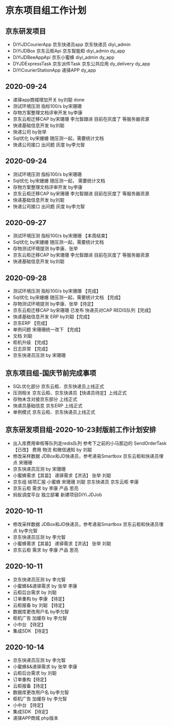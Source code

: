 # 京东项目组工作计划

## 京东研发项目
- DiYiJDCourierApp 京东快递员app 京东快递员 diyi_admin
- DiYiJDBox 京东云柜Api 京东智能柜 diyi_admin dy_app
- DiYiJDBeeAppApi 京东小蜜蜂 diyi_admin dy_app
- DYJDExpressTask 京东派件Task 京东公共应用 dy_delivery dy_app
- DiYiCourierStationApp 递驿APP dy_app

## 2020-09-24
- 递驿app商城增加开关 by刘聪  done
- 测试环境压测 指标100/s by宋珊珊  
- 存物方案整理文档评审开发 by李康
- 京东云柜迁移CAP by宋珊珊 李允智跟进 目前在灰度了 等服务器资源
- 快递基础信息开发 by刘聪 
- 快递公司 by张举
- Sql优化 by宋姗姗 随压测一起，需要统计文档
- 快递公司接口 出问题 灰度 by李允智


## 2020-09-24
- 测试环境压测 指标100/s by宋珊珊  
- Sql优化 by宋姗姗 随压测一起， 需要统计文档
- 存物方案整理文档评审开发 by李康
- 京东云柜迁移CAP by宋珊珊 李允智跟进 目前在灰度了 等服务器资源
- 快递基础信息开发 by刘聪 
- 快递公司接口 出问题 灰度 by李允智


## 2020-09-27
- 测试环境压测 指标100/s by宋珊珊 【本周结束】
- Sql优化 by宋姗姗 随压测一起，需要统计文档 
- 存物测试环境提测 by李康、张举
- 京东云柜迁移CAP by宋珊珊 李允智跟进 目前在灰度了 等服务器资源
- 快递基础信息开发 by刘聪


## 2020-09-28
- 测试环境压测 指标100/s by宋珊珊 【完成】
- Sql优化 by宋姗姗 随压测一起，需要统计文档 【完成】
- 存物测试环境提测 by李康、张举【待定】
- 京东云柜迁移CAP by宋珊珊 已发布  快递员对CAP REDIS队列【完成】
- 快递基础信息开发 ERP by刘聪【完成】
- 京东ERP 【完成】
- 单例问题 宋珊珊统一改下 【完成】
- 文档 刘聪
- 柜机升级 【完成】
- 日志异常 【完成】
- 京东快递员压测 by 宋珊珊

## 京东项目组-国庆节前完成事项
- SQL优化部分 京东云柜、京东快递员上线正式
- 压测相关 京东云柜、京东快递员【快递员待定】上线正式
- 存物未含对接京东部分 上线正式 
- 快递员基础信息 京东ERP 上线正式 
- 单例模式 京东云柜、京东快递员上线正式


## 京东研发项目组-2020-10-23封版前工作计划安排
- 出入库费用审核等队列走redis队列  参考下之前的小马那边的  SendOrderTask【已改】 费用 物流 和微信通知 by 刘聪
- 修改采样数据 JDBox和JD快递员，参考递易Smartbox 京东云柜和快递员埋点 宋珊珊    
- 京东快递员压测 by 宋珊珊 
- 小蜜蜂需求【其苗】 递驿需求【洪洁】 张举 刘聪
- 京东组 结项汇报 小蜜蜂 宋珊珊 刘聪 京东快递员 京东云柜 李康
- 京东云柜 需求 by 李康 产品 思亮
- 蚂蚁调度平台 独立部署 新建项目DiYi.JDJob  


## 2020-10-11
- 修改采样数据 JDBox和JD快递员，参考递易Smartbox 京东云柜和快递员埋点 by李允智
- 京东快递员压测 by 李允智
- 小蜜蜂需求【其苗】 递驿需求【洪洁】 张举 刘聪
- 京东云柜 需求 by 李康 产品 思亮

## 2020-10-11
- 京东快递员压测 by 李允智
- 小蜜蜂&&递驿需求 by 张举 李康
- 云柜后台需求 by 刘聪
- 订单重构 by 李康 【待定】
- 云柜报备 by 刘聪 【待定】
- 数据库更改用户名 by李允智
- 柜机广告 加缓存 by 李允智
- 小中台 【待定】
- 集成SDK 【待定】



## 2020-10-14
- 京东快递员压测 by 李允智
- 小蜜蜂&&递驿需求 by 张举 李康
- 云柜后台需求 by 刘聪
- 订单重构【待定】
- 云柜报备【待定】
- 数据库更改用户名 by李允智
- 柜机广告 加缓存 by 李允智
- 小中台 【待定】
- 集成SDK 【待定】
- 递驿APP商城 php版本